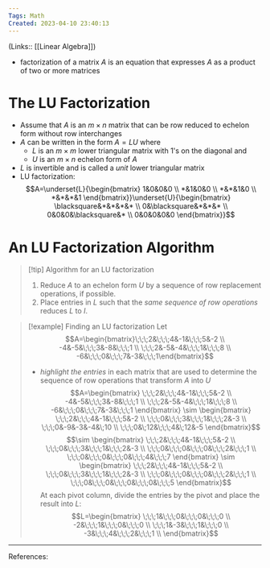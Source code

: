 ```yaml
---
Tags: Math
Created: 2023-04-10 23:40:13
---
```

(Links:: [[Linear Algebra]])
- factorization of a matrix $A$ is an equation that expresses $A$ as a product of two or more matrices
# The LU Factorization
- Assume that $A$ is an $m\times n$ matrix that can be row reduced to echelon form without row interchanges
- $A$ can be written in the form $A=LU$ where 
	- $L$ is an $m\times m$ lower triangular matrix with 1's on the diagonal and
	- $U$ is an $m\times n$ echelon form of $A$
- $L$ is invertible and is called a *unit* lower triangular matrix
- LU factorization: $$A=\underset{L}{\begin{bmatrix} 1&0&0&0 \\ *&1&0&0 \\ *&*&1&0 \\ *&*&*&1 \end{bmatrix}}\underset{U}{\begin{bmatrix} \blacksquare&*&*&*&* \\ 0&\blacksquare&*&*&* \\ 0&0&0&\blacksquare&* \\ 0&0&0&0&0 \end{bmatrix}}$$

# An LU Factorization Algorithm
> [!tip] Algorithm for an LU factorization
> 1. Reduce $A$ to an echelon form $U$ by a sequence of row replacement operations, if possible.
> 2. Place entries in $L$ such that the *same sequence of row operations* reduces $L$ to $I$.

> [!example] Finding an LU factorization
> Let $$A=\begin{bmatrix}\;\;\;2&\;\;\;4&-1&\;\;\;5&-2 \\ -4&-5&\;\;\;3&-8&\;\;\;1 \\ \;\;\;2&-5&-4&\;\;\;1&\;\;\;8 \\ -6&\;\;\;0&\;\;\;7&-3&\;\;\;1\end{bmatrix}$$
> - *highlight the entries* in each matrix that are used to determine the sequence of row operations that transform $A$ into $U$
> $$A=\begin{bmatrix}
> \;\;\;2&\;\;\;4&-1&\;\;\;5&-2 \\ 
> -4&-5&\;\;\;3&-8&\;\;\;1 \\ 
> \;\;\;2&-5&-4&\;\;\;1&\;\;\;8 \\ 
> -6&\;\;\;0&\;\;\;7&-3&\;\;\;1
> \end{bmatrix} 
> \sim 
> \begin{bmatrix}
> \;\;\;2&\;\;\;4&-1&\;\;\;5&-2 \\ 
> \;\;\;0&\;\;\;3&\;\;\;1&\;\;\;2&-3 \\ 
> \;\;\;0&-9&-3&-4&\;10 \\ 
> \;\;\;0&\;12&\;\;\;4&\;12&-5
> \end{bmatrix}$$
> $$\sim
> \begin{bmatrix}
> \;\;\;2&\;\;\;4&-1&\;\;\;5&-2 \\ 
> \;\;\;0&\;\;\;3&\;\;\;1&\;\;\;2&-3 \\ 
> \;\;\;0&\;\;\;0&\;\;\;0&\;\;\;2&\;\;\;1 \\ 
> \;\;\;0&\;\;\;0&\;\;\;0&\;\;\;4&\;\;\;7
> \end{bmatrix}
> \sim
> \begin{bmatrix}
> \;\;\;2&\;\;\;4&-1&\;\;\;5&-2 \\ 
> \;\;\;0&\;\;\;3&\;\;\;1&\;\;\;2&-3 \\ 
> \;\;\;0&\;\;\;0&\;\;\;0&\;\;\;2&\;\;\;1 \\ 
> \;\;\;0&\;\;\;0&\;\;\;0&\;\;\;0&\;\;\;5
> \end{bmatrix}$$
> At each pivot column, divide the entries by the pivot and place the result into $L$:
> $$L=\begin{bmatrix}
> \;\;\;1&\;\;\;0&\;\;\;0&\;\;\;0  \\ 
> -2&\;\;\;1&\;\;\;0&\;\;\;0 \\ 
> \;\;\;1&-3&\;\;\;1&\;\;\;0 \\ 
> -3&\;\;\;4&\;\;\;2&\;\;\;1 \\ 
> \end{bmatrix}$$

---
References:
